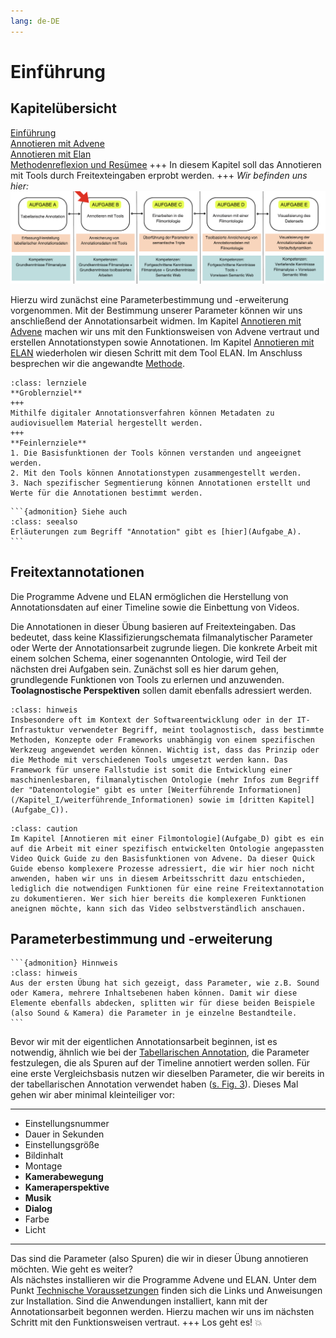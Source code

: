 ```yaml
---
lang: de-DE
---
```

# Einführung
## Kapitelübersicht

[Einführung](Aufgabe_B) <br>
[Annotieren mit Advene](Aufgabe_B_UK-1) <br>
[Annotieren mit Elan](Aufgabe_B_UK-2) <br>
[Methodenreflexion und Resümee](Aufgabe_B_UK-3)
+++
In diesem Kapitel soll das Annotieren mit Tools durch Freitexteingaben erprobt werden.
+++
*Wir befinden uns hier:*
![Aufgabe 2](../assets/Aufgabenstruktur-02.png)

Hierzu wird zunächst eine Parameterbestimmung und -erweiterung vorgenommen. Mit der Bestimmung unserer Parameter können wir uns anschließend der Annotationsarbeit widmen. Im Kapitel [Annotieren mit Advene](Aufgabe_B_UK-1) machen wir uns mit den Funktionsweisen von Advene vertraut und erstellen Annotationstypen sowie Annotationen. Im Kapitel [Annotieren mit ELAN](Aufgabe_B_UK-2) wiederholen wir diesen Schritt mit dem Tool ELAN. Im Anschluss besprechen wir die angewandte [Methode](Aufgabe_B_UK-3).

```{admonition} Lernziele
:class: lernziele
**Groblernziel**
+++
Mithilfe digitaler Annotationsverfahren können Metadaten zu audiovisuellem Material hergestellt werden.
+++
**Feinlernziele**
1. Die Basisfunktionen der Tools können verstanden und angeeignet werden.
2. Mit den Tools können Annotationstypen zusammengestellt werden.
3. Nach spezifischer Segmentierung können Annotationen erstellt und Werte für die Annotationen bestimmt werden.
```

````{margin}
```{admonition} Siehe auch
:class: seealso
Erläuterungen zum Begriff "Annotation" gibt es [hier](Aufgabe_A).
```
````

## Freitextannotationen

Die Programme Advene und ELAN ermöglichen die Herstellung von Annotationsdaten auf einer Timeline sowie die Einbettung von Videos.

Die Annotationen in dieser Übung basieren auf Freitexteingaben. Das bedeutet, dass keine Klassifizierungschemata filmanalytischer Parameter oder Werte der Annotationsarbeit zugrunde liegen. 
Die konkrete Arbeit mit einem solchen Schema, einer sogenannten Ontologie, wird Teil der nächsten drei Aufgaben sein. Zunächst soll es hier darum gehen, grundlegende Funktionen von Tools zu erlernen und anzuwenden. **Toolagnostische Perspektiven** sollen damit ebenfalls adressiert werden. 
```{admonition} Was ist mit "toolagnostischen Perspektiven" gemeint?
:class: hinweis
Insbesondere oft im Kontext der Softwareentwicklung oder in der IT-Infrastuktur verwendeter Begriff, meint toolagnostisch, dass bestimmte Methoden, Konzepte oder Frameworks unabhängig von einem spezifischen Werkzeug angewendet werden können. Wichtig ist, dass das Prinzip oder die Methode mit verschiedenen Tools umgesetzt werden kann. Das Framework für unsere Fallstudie ist somit die Entwicklung einer maschinenlesbaren, filmanalytischen Ontologie (mehr Infos zum Begriff der "Datenontologie" gibt es unter [Weiterführende Informationen](/Kapitel_I/weiterführende_Informationen) sowie im [dritten Kapitel](Aufgabe_C)).
```
```{admonition} Kleiner Hinweis
:class: caution
Im Kapitel [Annotieren mit einer Filmontologie](Aufgabe_D) gibt es ein auf die Arbeit mit einer spezifisch entwickelten Ontologie angepassten Video Quick Guide zu den Basisfunktionen von Advene. Da dieser Quick Guide ebenso komplexere Prozesse adressiert, die wir hier noch nicht anwenden, haben wir uns in diesem Arbeitsschritt dazu entschieden, lediglich die notwendigen Funktionen für eine reine Freitextannotation zu dokumentieren. Wer sich hier bereits die komplexeren Funktionen aneignen möchte, kann sich das Video selbstverständlich anschauen. 
```
## Parameterbestimmung und -erweiterung

````{margin}
```{admonition} Hinnweis
:class: hinweis
Aus der ersten Übung hat sich gezeigt, dass Parameter, wie z.B. Sound oder Kamera, mehrere Inhaltsebenen haben können. Damit wir diese Elemente ebenfalls abdecken, splitten wir für diese beiden Beispiele (also Sound & Kamera) die Parameter in je einzelne Bestandteile. 
```
````
 Bevor wir mit der eigentlichen Annotationsarbeit beginnen, ist es notwendig, ähnlich wie bei der [Tabellarischen Annotation](Aufgabe_A), die Parameter festzulegen, die als Spuren auf der Timeline annotiert werden sollen. Für eine erste Vergleichsbasis nutzen wir dieselben Parameter, die wir bereits in der tabellarischen Annotation verwendet haben ([s. Fig. 3](../assets/Kurzdefinition-Parameter.png)). Dieses Mal gehen wir aber minimal kleinteiliger vor:

******************
* Einstellungsnummer
* Dauer in Sekunden
* Einstellungsgröße
* Bildinhalt
* Montage
* **Kamerabewegung**
* **Kameraperspektive**
* **Musik**
* **Dialog**
* Farbe
* Licht 
******************

Das sind die Parameter (also Spuren) die wir in dieser Übung annotieren möchten. Wie geht es weiter? <br>
Als nächstes installieren wir die Programme Advene und ELAN. Unter dem Punkt [Technische Voraussetzungen](../Kapitel_I/Technische_Voraussetzungen) finden sich die Links und Anweisungen zur Installation. Sind die Anwendungen installiert, kann mit der Annotationsarbeit begonnen werden. Hierzu machen wir uns im nächsten Schritt mit den Funktionsweisen vertraut.
+++
Los geht es! 💥